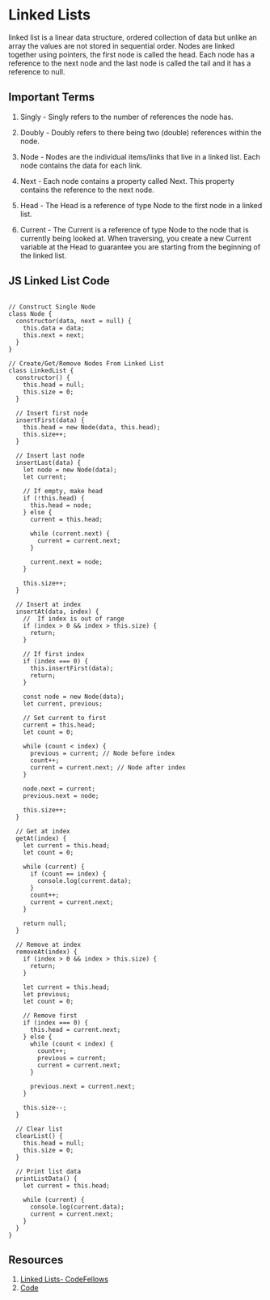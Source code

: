# Linked Lists

linked list is a linear data structure, ordered collection of data but unlike an array the values are not stored in sequential order. Nodes are linked together using pointers, the first node is called the head. Each node has a reference to the next node and the last node is called the tail and it has a reference to null.

## Important Terms

1. Singly - Singly refers to the number of references the node has.

2. Doubly - Doubly refers to there being two (double) references within the node.

3. Node - Nodes are the individual items/links that live in a linked list. Each node contains the data for each link.

4. Next - Each node contains a property called Next. This property contains the reference to the next node.

5. Head - The Head is a reference of type Node to the first node in a linked list.

6. Current - The Current is a reference of type Node to the node that is currently being looked at. When traversing, you create a new Current variable at the Head to guarantee you are starting from the beginning of the linked list.

## JS Linked List Code

```

// Construct Single Node
class Node {
  constructor(data, next = null) {
    this.data = data;
    this.next = next;
  }
}

// Create/Get/Remove Nodes From Linked List
class LinkedList {
  constructor() {
    this.head = null;
    this.size = 0;
  }

  // Insert first node
  insertFirst(data) {
    this.head = new Node(data, this.head);
    this.size++;
  }

  // Insert last node
  insertLast(data) {
    let node = new Node(data);
    let current;

    // If empty, make head
    if (!this.head) {
      this.head = node;
    } else {
      current = this.head;

      while (current.next) {
        current = current.next;
      }

      current.next = node;
    }

    this.size++;
  }

  // Insert at index
  insertAt(data, index) {
    //  If index is out of range
    if (index > 0 && index > this.size) {
      return;
    }

    // If first index
    if (index === 0) {
      this.insertFirst(data);
      return;
    }

    const node = new Node(data);
    let current, previous;

    // Set current to first
    current = this.head;
    let count = 0;

    while (count < index) {
      previous = current; // Node before index
      count++;
      current = current.next; // Node after index
    }

    node.next = current;
    previous.next = node;

    this.size++;
  }

  // Get at index
  getAt(index) {
    let current = this.head;
    let count = 0;

    while (current) {
      if (count == index) {
        console.log(current.data);
      }
      count++;
      current = current.next;
    }

    return null;
  }

  // Remove at index
  removeAt(index) {
    if (index > 0 && index > this.size) {
      return;
    }

    let current = this.head;
    let previous;
    let count = 0;

    // Remove first
    if (index === 0) {
      this.head = current.next;
    } else {
      while (count < index) {
        count++;
        previous = current;
        current = current.next;
      }

      previous.next = current.next;
    }

    this.size--;
  }

  // Clear list
  clearList() {
    this.head = null;
    this.size = 0;
  }

  // Print list data
  printListData() {
    let current = this.head;

    while (current) {
      console.log(current.data);
      current = current.next;
    }
  }
}

```

## Resources

1. [Linked Lists- CodeFellows](https://codefellows.github.io/common_curriculum/data_structures_and_algorithms/Code_401/class-05/resources/singly_linked_list.html)
2. [Code](https://gist.github.com/bradtraversy/c38f029e5f9e56a19c393d3a3b1e1544)
